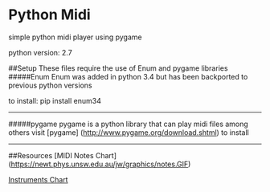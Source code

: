 # Python Midi
simple python midi player using pygame

python version: 2.7

##Setup
These files require the use of Enum and pygame libraries
#####Enum
Enum was added in python 3.4 but has been backported to previous python versions

to install: pip install enum34

---
#####pygame
pygame is a python library that can play midi files among others
visit [pygame] (http://www.pygame.org/download.shtml) to install


---
##Resources
[MIDI Notes Chart] (https://newt.phys.unsw.edu.au/jw/graphics/notes.GIF)

[Instruments Chart](https://en.wikipedia.org/wiki/General_MIDI#Piano)

